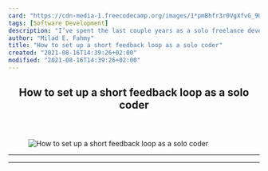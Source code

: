 ```yaml
---
card: "https://cdn-media-1.freecodecamp.org/images/1*pmBhfr3r0VgXfvG_9Uu1pQ.png"
tags: [Software Development]
description: "I’ve spent the last couple years as a solo freelance develope"
author: "Milad E. Fahmy"
title: "How to set up a short feedback loop as a solo coder"
created: "2021-08-16T14:39:26+02:00"
modified: "2021-08-16T14:39:26+02:00"
---
```

<div class="site-wrapper">
<main id="site-main" class="site-main outer">
<div class="inner">
<article class="post-full post tag-software-development tag-goal-setting tag-programming tag-tech tag-life-lessons ">
<header class="post-full-header">
<h1 class="post-full-title">How to set up a short feedback loop as a solo coder</h1>
</header>
<figure class="post-full-image">
<picture>
<source media="(max-width: 700px)" sizes="1px" srcset="data:image/gif;base64,R0lGODlhAQABAIAAAAAAAP///yH5BAEAAAAALAAAAAABAAEAAAIBRAA7 1w">
<source media="(min-width: 701px)" sizes="(max-width: 800px) 400px,
(max-width: 1170px) 700px,
1400px" srcset="https://cdn-media-1.freecodecamp.org/images/1*pmBhfr3r0VgXfvG_9Uu1pQ.png 300w,
https://cdn-media-1.freecodecamp.org/images/1*pmBhfr3r0VgXfvG_9Uu1pQ.png 600w,
https://cdn-media-1.freecodecamp.org/images/1*pmBhfr3r0VgXfvG_9Uu1pQ.png 1000w,
https://cdn-media-1.freecodecamp.org/images/1*pmBhfr3r0VgXfvG_9Uu1pQ.png 2000w">
<img onerror="this.style.display='none'" src="https://cdn-media-1.freecodecamp.org/images/1*pmBhfr3r0VgXfvG_9Uu1pQ.png" alt="How to set up a short feedback loop as a solo coder">
</picture>
</figure>
<section class="post-full-content">
<div class="post-content">
</div>
<hr>
<hr>
</section>
</article>
</div>
</main>
</div>
<!-- Google Tag Manager (noscript) -->
<!-- End Google Tag Manager (noscript) -->
